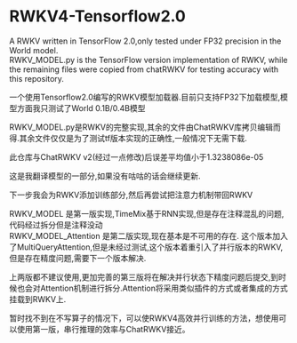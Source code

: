# RWKV4-Tensorflow2.0
 A RWKV written in TensorFlow 2.0,only tested under FP32 precision in the World model.  
 RWKV_MODEL.py is the TensorFlow version implementation of RWKV, while the remaining files were copied from chatRWKV for testing accuracy with this repository.  
 
 一个使用Tensorflow2.0编写的RWKV模型加载器.目前只支持FP32下加载模型,模型方面我只测试了World 0.1B/0.4B模型

RWKV_MODEL.py是RWKV的完整实现,其余的文件由ChatRWKV库拷贝编辑而得.其余文件仅仅是为了测试tf版本实现的正确性,一般情况下无需下载.

此仓库与ChatRWKV v2(经过一点修改)后误差平均值小于1.3238086e-05

这是我翻译模型的一部分,如果没有咕咕的话会继续更新.

下一步我会为RWKV添加训练部分,然后再尝试把注意力机制带回RWKV

RWKV_MODEL 是第一版实现,TimeMix基于RNN实现,但是存在注释混乱的问题,代码经过拆分但是注释没动  
RWKV_MODEL_Attention 是第二版实现,现在基本是不可用的存在. 这个版本加入了MultiQueryAttention,但是未经过测试,这个版本着重引入了并行版本的RWKV,但是存在精度问题,需要下一个版本解决.  

上两版都不建议使用,更加完善的第三版将在解决并行状态下精度问题后提交,到时候也会对Attention机制进行拆分.Attention将采用类似插件的方式或者集成的方式挂载到RWKV上.  

暂时找不到在不写算子的情况下，可以使RWKV4高效并行训练的方法，想使用可以使用第一版，串行推理的效率与ChatRWKV接近。
